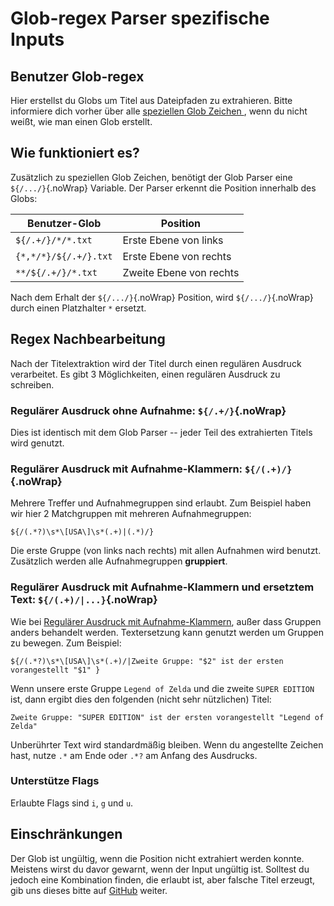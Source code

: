 # Glob-regex Parser spezifische Inputs

## Benutzer Glob-regex

Hier erstellst du Globs um Titel aus Dateipfaden zu extrahieren. Bitte informiere dich vorher über alle [speziellen Glob Zeichen ](#special-glob-characters), wenn du nicht weißt, wie man einen Glob erstellt.

## Wie funktioniert es?

Zusätzlich zu speziellen Glob Zeichen, benötigt der Glob Parser eine `${/.../}`{.noWrap} Variable. Der Parser erkennt die Position innerhalb des Globs:

| Benutzer-Glob         | Position                |
| --------------------- | ----------------------- |
| `${/.+/}/*/*.txt`     | Erste Ebene von links   |
| `{*,*/*}/${/.+/}.txt` | Erste Ebene von rechts  |
| `**/${/.+/}/*.txt`    | Zweite Ebene von rechts |

Nach dem Erhalt der `${/.../}`{.noWrap} Position, wird `${/.../}`{.noWrap} durch einen Platzhalter `*` ersetzt.

## Regex Nachbearbeitung

Nach der Titelextraktion wird der Titel durch einen regulären Ausdruck verarbeitet. Es gibt 3 Möglichkeiten, einen regulären Ausdruck zu schreiben.

### Regulärer Ausdruck ohne Aufnahme: `${/.+/}`{.noWrap}

Dies ist identisch mit dem Glob Parser -- jeder Teil des extrahierten Titels wird genutzt.

### Regulärer Ausdruck mit Aufnahme-Klammern: `${/(.+)/}`{.noWrap}

Mehrere Treffer und Aufnahmegruppen sind erlaubt. Zum Beispiel haben wir hier 2 Matchgruppen mit mehreren Aufnahmegruppen:
```
${/(.*?)\s*\[USA\]\s*(.+)|(.*)/}
```
Die erste Gruppe (von links nach rechts) mit allen Aufnahmen wird benutzt. Zusätzlich werden alle Aufnahmegruppen **gruppiert**.

### Regulärer Ausdruck mit Aufnahme-Klammern und ersetztem Text: `${/(.+)/|...}`{.noWrap}

Wie bei [Regulärer Ausdruck mit Aufnahme-Klammern](#regular-expression-with-capture-brackets), außer dass Gruppen anders behandelt werden. Textersetzung kann genutzt werden um Gruppen zu bewegen. Zum Beispiel:
```
${/(.*?)\s*\[USA\]\s*(.+)/|Zweite Gruppe: "$2" ist der ersten vorangestellt "$1" }
```
Wenn unsere erste Gruppe `Legend of Zelda` und die zweite `SUPER EDITION` ist, dann ergibt dies den folgenden (nicht sehr nützlichen) Titel:

`Zweite Gruppe: "SUPER EDITION" ist der ersten vorangestellt "Legend of Zelda"`

Unberührter Text wird standardmäßig bleiben. Wenn du angestellte Zeichen hast, nutze `.*` am Ende oder `.*?` am Anfang des Ausdrucks.

### Unterstütze Flags

Erlaubte Flags sind `i`, `g` und `u`.

## Einschränkungen

Der Glob ist ungültig, wenn die Position nicht extrahiert werden konnte. Meistens wirst du davor gewarnt, wenn der Input ungültig ist. Solltest du jedoch eine Kombination finden, die erlaubt ist, aber falsche Titel erzeugt, gib uns dieses bitte auf [GitHub](https://github.com/FrogTheFrog/steam-rom-manager/issues) weiter.
